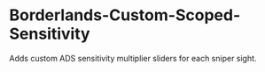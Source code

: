 # Borderlands-Custom-Scoped-Sensitivity
Adds custom ADS sensitivity multiplier sliders for each sniper sight.
